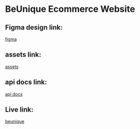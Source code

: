 # BeUnique Ecommerce Website

## Figma design link:

[figma](https://www.figma.com/file/5x34XcMAEjz6UBpTtqU3JW/Beunique-stores?node-id=1%3A4)

## assets link:

[assets](https://drive.google.com/drive/folders/1FwvdpFm0y05vH8RMsKVP_PmfhfGYeaPt)

## api docs link:

[api docs](https://beunique.live/docs#/users/create_user_users_create_users_post)

## Live link:

[beunique](https://beunique-nu.vercel.app/)
